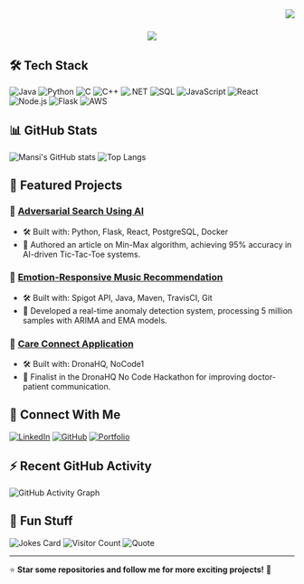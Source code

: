 <img align="right" src="https://visitor-badge.laobi.icu/badge?page_id=mk-1306.mk-1306">

<h1 align="center">
  <a href="https://git.io/typing-svg">
    <img src="https://readme-typing-svg.herokuapp.com/?lines=Hello,+There!+👋;This+is+Mansi+Kharke....;Nice+to+meet+you!&center=true&size=30">
  </a>
</h1>

## 🛠 Tech Stack

![Java](https://img.shields.io/badge/-Java-007396?style=flat&logo=java)
![Python](https://img.shields.io/badge/-Python-3776AB?style=flat&logo=python)
![C](https://img.shields.io/badge/-C-00599C?style=flat&logo=c)
![C++](https://img.shields.io/badge/-C++-00599C?style=flat&logo=c%2B%2B)
![.NET](https://img.shields.io/badge/-.NET-5C2D91?style=flat&logo=dotnet)
![SQL](https://img.shields.io/badge/-SQL-4479A1?style=flat&logo=postgresql)
![JavaScript](https://img.shields.io/badge/-JavaScript-F7DF1E?style=flat&logo=javascript)
![React](https://img.shields.io/badge/-React-61DAFB?style=flat&logo=react)
![Node.js](https://img.shields.io/badge/-Node.js-339933?style=flat&logo=node.js)
![Flask](https://img.shields.io/badge/-Flask-000000?style=flat&logo=flask)
![AWS](https://img.shields.io/badge/-AWS-232F3E?style=flat&logo=amazon-aws)

## 📊 GitHub Stats

![Mansi's GitHub stats](https://github-readme-stats.vercel.app/api?username=mk-1306&show_icons=true&theme=radical)
![Top Langs](https://github-readme-stats.vercel.app/api/top-langs/?username=mk-1306&layout=compact&theme=radical)

## 🚀 Featured Projects

### 📌 [Adversarial Search Using AI](https://github.com/mk-1306/adversarial-search)
- 🛠 Built with: Python, Flask, React, PostgreSQL, Docker
- 📄 Authored an article on Min-Max algorithm, achieving 95% accuracy in AI-driven Tic-Tac-Toe systems.

### 📌 [Emotion-Responsive Music Recommendation](https://github.com/mk-1306/music-recommendation)
- 🛠 Built with: Spigot API, Java, Maven, TravisCI, Git
- 🚀 Developed a real-time anomaly detection system, processing 5 million samples with ARIMA and EMA models.

### 📌 [Care Connect Application](https://github.com/mk-1306/care-connect)
- 🛠 Built with: DronaHQ, NoCode1
- 🎯 Finalist in the DronaHQ No Code Hackathon for improving doctor-patient communication.

## 🔗 Connect With Me

[![LinkedIn](https://img.shields.io/badge/-LinkedIn-0A66C2?style=flat&logo=linkedin)](https://www.linkedin.com/in/mansi-kharke-3b7565183/)
[![GitHub](https://img.shields.io/badge/-GitHub-181717?style=flat&logo=github)](https://github.com/mk-1306)
[![Portfolio](https://img.shields.io/badge/-Portfolio-000000?style=flat&logo=vercel)](https://mansikharke.netlify.app/)

## ⚡ Recent GitHub Activity

![GitHub Activity Graph](https://github-readme-activity-graph.vercel.app/graph?username=mk-1306&theme=react-dark)

## 🎉 Fun Stuff

![Jokes Card](https://readme-jokes.vercel.app/api)
![Visitor Count](https://komarev.com/ghpvc/?username=mk-1306&color=blue)
![Quote](https://github-readme-quotes.herokuapp.com/quote)

---

⭐ **Star some repositories and follow me for more exciting projects!** 🚀
